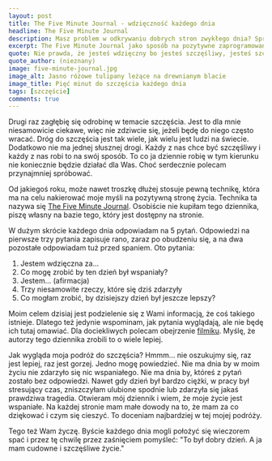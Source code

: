 ```yaml
---
layout: post
title: The Five Minute Journal - wdzięczność każdego dnia
headline: The Five Minute Journal
description: Masz problem w odkrywaniu dobrych stron zwykłego dnia? Spróbój metody Five Minute Journal (Pięciominutowej podróży). Pomoże Ci zobaczyć wartość w każdym najzwyklejszym dniu i da możliwość poprawy następnych dni.
excerpt: The Five Minute Journal jako sposób na pozytywne zaprogramowanie dnia.
quote: Nie prawda, że jesteś wdzięczny bo jesteś szczęśliwy, jesteś szczęśliwy bo jesteś wdzięczny.
quote_author: (nieznany)
image: five-minute-journal.jpg
image_alt: Jasno różowe tulipany leżące na drewnianym blacie
image_title: Pięć minut do szczęścia każdego dnia
tags: [szczęście]
comments: true
---
```


Drugi raz zagłębię się odrobinę w temacie szczęścia. Jest to dla mnie niesamowicie ciekawe, więc nie zdziwcie się, jeżeli będę do niego często wracać. Dróg do szczęścia jest tak wiele, jak wielu jest ludzi na świecie. Dodatkowo nie ma jednej słusznej drogi. Każdy z nas chce być szczęśliwy i każdy z nas robi to na swój sposób. To co ja dziennie robię w tym kierunku nie koniecznie będzie działać dla Was. Choć serdecznie polecam przynajmniej spróbować.

<!--break-->

Od jakiegoś roku, może nawet troszkę dłużej stosuje pewną technikę, która ma na celu nakierować moje myśli na pozytywną stronę życia. Technika ta nazywa się [The Five Minute Journal](https://www.intelligentchange.com/products/the-five-minute-journal). Osobiście nie kupiłam tego dziennika, piszę własny na bazie tego, który jest dostępny na stronie.

W dużym skrócie każdego dnia odpowiadam na 5 pytań. Odpowiedzi na pierwsze trzy pytania zapisuje rano, zaraz po obudzeniu się, a na dwa pozostałe odpowiadam tuż przed spaniem. Oto pytania:

1. Jestem wdzięczna za...
2. Co mogę zrobić by ten dzień był wspaniały?
3. Jestem... (afirmacja)
4. Trzy niesamowite rzeczy, które się dziś zdarzyły
5. Co mogłam zrobić, by dzisiejszy dzień był jeszcze lepszy?

Moim celem dzisiaj jest podzielenie się z Wami informacją, że coś takiego istnieje. Dlatego też jedynie wspominam, jak pytania wyglądają, ale nie będę ich tutaj omawiać. Dla dociekliwych polecam obejrzenie [filmiku](https://www.youtube.com/watch?v=kb97vYqEIOo). Myślę, że autorzy tego dziennika zrobili to o wiele lepiej.

Jak wygląda moja podróż do szczęścia? Hmmm... nie oszukujmy się, raz jest lepiej, raz jest gorzej. Jedno mogę powiedzieć. Nie ma dnia by w moim życiu nie zdarzyło się nic wspaniałego. Nie ma dnia by, któreś z pytań zostało bez odpowiedzi. Nawet gdy dzień był bardzo ciężki, w pracy był stresujący czas, zniszczyłam ulubione spodnie lub zdarzyła się jakaś prawdziwa tragedia. Otwieram mój dziennik i wiem, że moje życie jest wspaniałe. Na każdej stronie mam małe dowody na to, że mam za co dziękować i czym się cieszyć. To doceniam najbardziej w tej mojej podróży.

Tego też Wam życzę. Byście każdego dnia mogli położyć się wieczorem spać i przez tę chwilę przez zaśnięciem pomyśleć: "To był dobry dzień. A ja mam cudowne i szczęśliwe życie."

